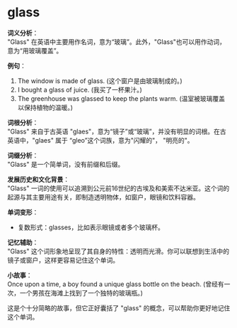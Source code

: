 # glass

**词义分析**：  
"Glass" 在英语中主要用作名词，意为“玻璃”。此外，"Glass"也可以用作动词，意为“用玻璃覆盖”。

  

**例句**：

  

1.  The window is made of glass. (这个窗户是由玻璃制成的。)
2.  I bought a glass of juice. (我买了一杯果汁。)
3.  The greenhouse was glassed to keep the plants warm. (温室被玻璃覆盖以保持植物的温暖。)

  

**词根分析**：  
"Glass" 来自于古英语 "glaes"，意为“镜子”或“玻璃”，并没有明显的词根。在古英语中，"glaes" 属于 “gleo”这个词族，意为"闪耀的"， "明亮的"。

  

**词缀分析**：  
"Glass" 是一个简单词，没有前缀和后缀。

  

**发展历史和文化背景**：  
"Glass" 一词的使用可以追溯到公元前16世纪的古埃及和美索不达米亚。这个词的起源与其主要用途有关，即制造透明物体，如窗户，眼镜和饮料容器。

  

**单词变形**：

  

*   复数形式：glasses，比如表示眼镜或者多个玻璃杯。

  

**记忆辅助**：  
"Glass" 这个词形象地呈现了其自身的特性：透明而光滑。你可以联想到生活中的镜子或窗户，这样更容易记住这个单词。

  

**小故事**：  
Once upon a time, a boy found a unique glass bottle on the beach. (曾经有一次，一个男孩在海滩上找到了一个独特的玻璃瓶。)

  

这是个十分简略的故事，但它正好囊括了 "glass" 的概念，可以帮助你更好地记住这个单词。
